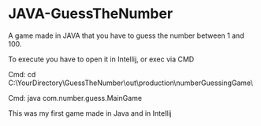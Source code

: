 # JAVA-GuessTheNumber
A game made in JAVA that you have to guess the number between 1 and 100.


To execute you have to open it in Intellij, or exec via CMD

Cmd: cd C:\YourDirectory\GuessTheNumber\out\production\numberGuessingGame\

Cmd: java com.number.guess.MainGame
     

This was my first game made in Java and in Intellij
